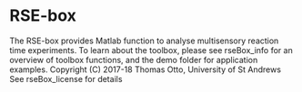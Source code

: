 # RSE-box
The RSE-box provides Matlab function to analyse multisensory reaction time experiments. To learn about the toolbox, please see rseBox_info for an overview of toolbox functions, and the demo folder for application examples.
Copyright (C) 2017-18 Thomas Otto, University of St Andrews
See rseBox_license for details
